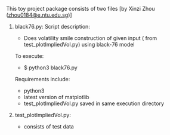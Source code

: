 This toy project package consists of two files [by Xinzi Zhou (zhou0184@e.ntu.edu.sg)]

1) black76.py: 
    Script description:
    - Does volatility smile construction of given input ( from test_plotImpliedVol.py) using black-76 model 

    To execute: 
    - $ python3 black76.py
    
    Requirements include:
    - python3 
    - latest version of matplotlib
    - test_plotImpliedVol.py saved in same execution directory 

2) test_plotImpliedVol.py: 
    - consists of test data 
